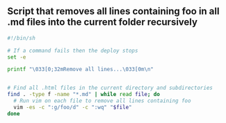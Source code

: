 ## Script that removes all lines containing foo in all .md files into the current folder recursively

```bash
#!/bin/sh

# If a command fails then the deploy stops
set -e

printf "\033[0;32mRemove all lines...\033[0m\n"


# Find all .html files in the current directory and subdirectories
find . -type f -name "*.md" | while read file; do
  # Run vim on each file to remove all lines containing foo
  vim -es -c ":g/foo/d" -c ":wq" "$file"
done
```
